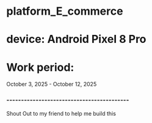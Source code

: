 # platform_E_commerce
# device: Android Pixel 8 Pro 
# Work period: 
October 3, 2025 - October 12, 2025
### ------------------------------------------
 Shout Out to my friend to help me build this
